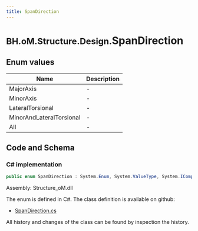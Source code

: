 ```yaml
---
title: SpanDirection
---
```


# <small>BH.oM.Structure.Design.</small>**SpanDirection**



## Enum values

| Name            | Description                                                    |
|-----------------|----------------------------------------------------------------|
| MajorAxis |  -  |
| MinorAxis |  -  |
| LateralTorsional |  -  |
| MinorAndLateralTorsional |  -  |
| All |  -  |


## Code and Schema

### C# implementation

``` C# title="C#"
public enum SpanDirection : System.Enum, System.ValueType, System.IComparable, System.ISpanFormattable, System.IFormattable, System.IConvertible
```

Assembly: Structure_oM.dll

The enum is defined in C#. The class definition is available on github:

- [SpanDirection.cs](https://github.com/BHoM/BHoM/blob/develop/Structure_oM/Design\SpanDirection.cs)

All history and changes of the class can be found by inspection the history.
